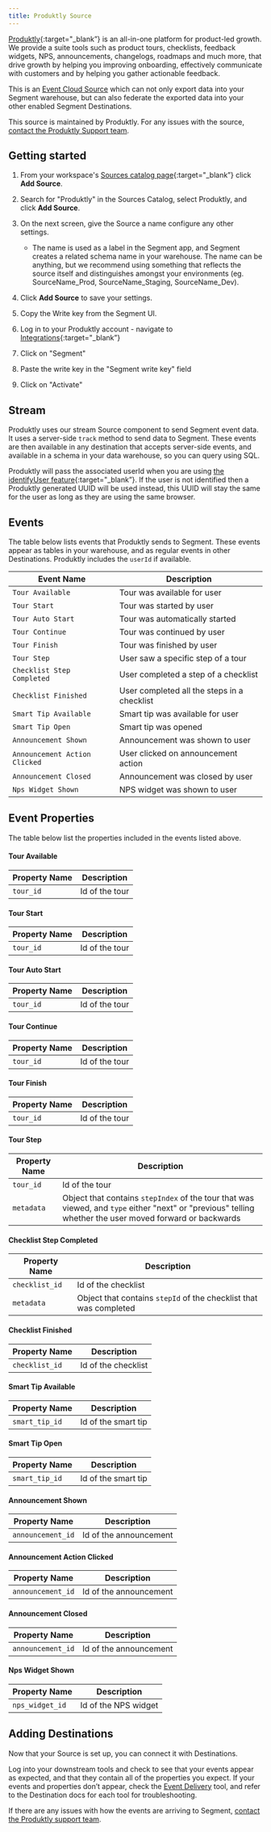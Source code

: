 ```yaml
---
title: Produktly Source
---
```


[Produktly](https://produktly/?utm_source=segmentio&utm_medium=docs&utm_campaign=partners){:target="_blank”} is an all-in-one platform for product-led growth. We provide a suite tools such as product tours, checklists, feedback widgets, NPS, announcements, changelogs, roadmaps and much more, that drive growth by helping you improving onboarding, effectively communicate with customers and by helping you gather actionable feedback.

This is an [Event Cloud Source](/docs/sources/#event-cloud-sources) which can not only export data into your Segment warehouse, but can also federate the exported data into your other enabled Segment Destinations.

This source is maintained by Produktly. For any issues with the source, [contact the Produktly Support team](mailto:support@produktly.com).

## Getting started

1. From your workspace's [Sources catalog page](https://app.segment.com/goto-my-workspace/sources/catalog){:target="_blank”} click **Add Source**.
2. Search for "Produktly" in the Sources Catalog, select Produktly, and click **Add Source**.
3. On the next screen, give the Source a name configure any other settings.

   - The name is used as a label in the Segment app, and Segment creates a related schema name in your warehouse. The name can be anything, but we recommend using something that reflects the source itself and distinguishes amongst your environments (eg. SourceName_Prod, SourceName_Staging, SourceName_Dev).

4. Click **Add Source** to save your settings.
5. Copy the Write key from the Segment UI.
6. Log in to your Produktly account - navigate to [Integrations](https://produktly.com/app/integrations){:target="_blank”}
7. Click on "Segment"
8. Paste the write key in the "Segment write key" field
9. Click on "Activate"

## Stream 

Produktly uses our stream Source component to send Segment event data. It uses a server-side `track` method to send data to Segment. These events are then available in any destination that accepts server-side events, and available in a schema in your data warehouse, so you can query using SQL.

Produktly will pass the associated userId when you are using [the identifyUser feature](https://produktly.com/docs/docs/integration/identify-users){:target="_blank”}. If the user is not identified then a Produktly generated UUID will be used instead, this UUID will stay the same for the user as long as they are using the same browser.


## Events

The table below lists events that Produktly sends to Segment. These events appear as tables in your warehouse, and as regular events in other Destinations. Produktly includes the `userId` if available.

| Event Name                    | Description                                 |
| ----------------------------- | ------------------------------------------- |
| `Tour Available`              | Tour was available for user                 |     
| `Tour Start`                  | Tour was started by user                    | 
| `Tour Auto Start`             | Tour was automatically started              |       
| `Tour Continue`               | Tour was continued by user                  |     
| `Tour Finish`                 | Tour was finished by user                   |   
| `Tour Step`                   | User saw a specific step of a tour          | 
| `Checklist Step Completed`    | User completed a step of a checklist        |               
| `Checklist Finished`          | User completed all the steps in a checklist |         
| `Smart Tip Available`         | Smart tip was available for user            |           
| `Smart Tip Open`              | Smart tip was opened                        |     
| `Announcement Shown`          | Announcement was shown to user              |         
| `Announcement Action Clicked` | User clicked on announcement action         |                   
| `Announcement Closed`         | Announcement was closed by user             |           
| `Nps Widget Shown`            | NPS widget was shown to user                |       



## Event Properties

The table below list the properties included in the events listed above.

#### Tour Available

| Property Name     | Description              |
| ----------------- | ------------------------ |
| `tour_id`          | Id of the tour           |

#### Tour Start

| Property Name     | Description              |
| ----------------- | ------------------------ |
| `tour_id`          | Id of the tour           |

#### Tour Auto Start

| Property Name     | Description              |
| ----------------- | ------------------------ |
| `tour_id`          | Id of the tour           |

#### Tour Continue

| Property Name     | Description              |
| ----------------- | ------------------------ |
| `tour_id`          | Id of the tour           |

#### Tour Finish

| Property Name     | Description              |
| ----------------- | ------------------------ |
| `tour_id`          | Id of the tour           |

#### Tour Step

| Property Name     | Description              |
| ----------------- | ------------------------ |
| `tour_id`          | Id of the tour           |
| `metadata`        | Object that contains `stepIndex` of the tour that was viewed, and `type` either "next" or "previous" telling whether the user moved forward or backwards | 

#### Checklist Step Completed

| Property Name     | Description              |
| ----------------- | ------------------------ |
| `checklist_id`     | Id of the checklist      |
| `metadata`        | Object that contains `stepId` of the checklist that was completed | 

#### Checklist Finished

| Property Name     | Description              |
| ----------------- | ------------------------ |
| `checklist_id`     | Id of the checklist      |

#### Smart Tip Available

| Property Name     | Description              |
| ----------------- | ------------------------ |
| `smart_tip_id`      | Id of the smart tip      |

#### Smart Tip Open

| Property Name     | Description              |
| ----------------- | ------------------------ |
| `smart_tip_id`      | Id of the smart tip      |

#### Announcement Shown

| Property Name     | Description              |
| ----------------- | ------------------------ |
| `announcement_id`  | Id of the announcement   |

#### Announcement Action Clicked

| Property Name     | Description              |
| ----------------- | ------------------------ |
| `announcement_id`  | Id of the announcement   |

#### Announcement Closed

| Property Name     | Description              |
| ----------------- | ------------------------ |
| `announcement_id`  | Id of the announcement   |

#### Nps Widget Shown

| Property Name     | Description              |
| ----------------- | ------------------------ |
| `nps_widget_id`     | Id of the NPS widget     |



## Adding Destinations

Now that your Source is set up, you can connect it with Destinations.

Log into your downstream tools and check to see that your events appear as expected, and that they contain all of the properties you expect. If your events and properties don’t appear, check the [Event Delivery](/docs/connections/event-delivery/) tool, and refer to the Destination docs for each tool for troubleshooting.

If there are any issues with how the events are arriving to Segment, [contact the Produktly support team](mailto:support@produktly.com).
